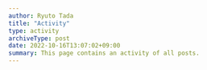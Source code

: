 ```yaml
---
author: Ryuto Tada
title: "Activity"
type: activity
archiveType: post
date: 2022-10-16T13:07:02+09:00
summary: This page contains an activity of all posts.
---
```

